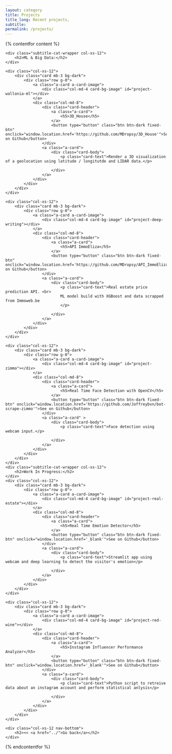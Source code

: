 ```yaml
---
layout: category
title: Projects
title_long: Recent projects,
subtitle:
permalink: /projects/
---
```


{% contentfor content %}

    <div class="subtitle-cat-wrapper col-xs-12">
        <h2>ML & Big Data:</h2>
    </div>

    <div class="col-xs-12">
        <div class="card mb-3 bg-dark">
            <div class="row g-0">
                <a class="a-card a-card-image">
                    <div class="col-md-4 card-bg-image" id="project-wallonia-ml"></div>
                </a>
                <div class="col-md-8">
                    <div class="card-header">
                        <a class="a-card">
                            <h5>3D_House</h5>
                        </a>
                        <button type="button" class="btn btn-dark fixed-btn" onclick="window.location.href='https://github.com/MDropsy/3D_House'">See on Github</button>
                    </div>
                    <a class="a-card">
                        <div class="card-body">
                            <p class="card-text">Render a 3D visualization of a geolocation using latitude / longitutde and LIDAR data.</p>
                            
                        </div>
                    </a>
                </div>
            </div>
        </div>
    </div>

    <div class="col-xs-12">
        <div class="card mb-3 bg-dark">
            <div class="row g-0">
                <a class="a-card a-card-image">
                    <div class="col-md-4 card-bg-image" id="project-deep-writing"></div>
                </a>
                <div class="col-md-8">
                    <div class="card-header">
                        <a class="a-card">
                            <h5>API ImmoEliza</h5>
                        </a>
                        <button type="button" class="btn btn-dark fixed-btn" onclick="window.location.href='https://github.com/MDropsy/API_ImmoEliza'">See on Github</button>
                    </div>
                    <a class="a-card">
                        <div class="card-body">
                            <p class="card-text">Real estate price prediction API. <br>
                            ML model build with XGBoost and data scrapped from Immoweb.be
                            </p>
                            
                        </div>
                    </a>
                </div>
            </div>
        </div>
    </div>
    
    <div class="col-xs-12">
        <div class="card mb-3 bg-dark">
            <div class="row g-0">
                <a class="a-card a-card-image">
                    <div class="col-md-4 card-bg-image" id="project-zimmo"></div>
                </a>
                <div class="col-md-8">
                    <div class="card-header">
                        <a class="a-card">
                            <h5>Real Time Face Detection with OpenCV</h5>
                        </a>
                        <button type="button" class="btn btn-dark fixed-btn" onclick="window.location.href='https://github.com/Joffreybvn/bot-scrape-zimmo'">See on Github</button>
                    </div>
                    <a class="a-card" >
                        <div class="card-body">
                            <p class="card-text">Face detection using webcam input.</p>
                            
                        </div>
                    </a>
                </div>
            </div>
        </div>
    </div>
    <div class="subtitle-cat-wrapper col-xs-12">
        <h2>Work In Progress:</h2>
    </div>
    <div class="col-xs-12">
        <div class="card mb-3 bg-dark">
            <div class="row g-0">
                <a class="a-card a-card-image">
                    <div class="col-md-4 card-bg-image" id="project-real-estate"></div>
                </a>
                <div class="col-md-8">
                    <div class="card-header">
                        <a class="a-card">
                            <h5>Real Time Emotion Detector</h5>
                        </a>
                        <button type="button" class="btn btn-dark fixed-btn" onclick="window.location.href='_blank'">See on Github</button>
                    </div>
                    <a class="a-card">
                        <div class="card-body">
                            <p class="card-text">Streamlit app using webcam and deep learning to detect the visitor's emotion</p>
                            
                        </div>
                    </a>
                </div>
            </div>
        </div>
    </div>

    <div class="col-xs-12">
        <div class="card mb-3 bg-dark">
            <div class="row g-0">
                <a class="a-card a-card-image">
                    <div class="col-md-4 card-bg-image" id="project-red-wine"></div>
                </a>
                <div class="col-md-8">
                    <div class="card-header">
                        <a class="a-card">
                            <h5>Instagram Influencer Performance Analyzer</h5>
                        </a>
                        <button type="button" class="btn btn-dark fixed-btn" onclick="window.location.href='_blank'">See on Github</button>
                    </div>
                    <a class="a-card">
                        <div class="card-body">
                            <p class="card-text">Python script to retreive data about an instagram account and perform statistical anlysis</p>
                            
                        </div>
                    </a>
                </div>
            </div>
        </div>
    </div>

    <div class="col-xs-12 nav-bottom">
        <h2><< <a href="../">Go back</a></h2>
    </div>
    
{% endcontentfor %}